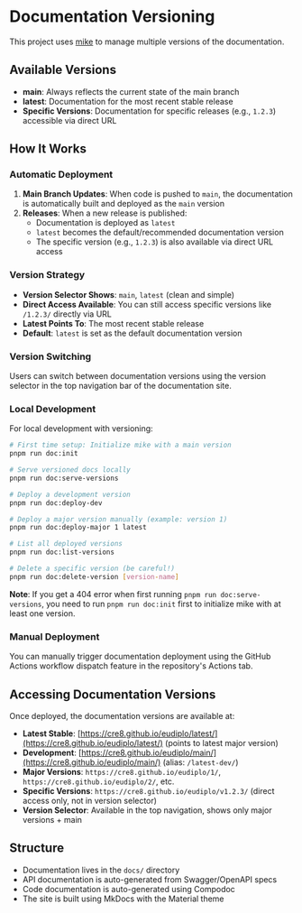# Documentation Versioning

This project uses [mike](https://github.com/jimporter/mike) to manage multiple
versions of the documentation.

## Available Versions

- **main**: Always reflects the current state of the main branch
- **latest**: Documentation for the most recent stable release
- **Specific Versions**: Documentation for specific releases (e.g., `1.2.3`)
  accessible via direct URL

## How It Works

### Automatic Deployment

1. **Main Branch Updates**: When code is pushed to `main`, the documentation is
   automatically built and deployed as the `main` version
2. **Releases**: When a new release is published:
    - Documentation is deployed as `latest`
    - `latest` becomes the default/recommended documentation version
    - The specific version (e.g., `1.2.3`) is also available via direct URL
      access

### Version Strategy

- **Version Selector Shows**: `main`, `latest` (clean and simple)
- **Direct Access Available**: You can still access specific versions like
  `/1.2.3/` directly via URL
- **Latest Points To**: The most recent stable release
- **Default**: `latest` is set as the default documentation version

### Version Switching

Users can switch between documentation versions using the version selector in
the top navigation bar of the documentation site.

### Local Development

For local development with versioning:

```bash
# First time setup: Initialize mike with a main version
pnpm run doc:init

# Serve versioned docs locally
pnpm run doc:serve-versions

# Deploy a development version
pnpm run doc:deploy-dev

# Deploy a major version manually (example: version 1)
pnpm run doc:deploy-major 1 latest

# List all deployed versions
pnpm run doc:list-versions

# Delete a specific version (be careful!)
pnpm run doc:delete-version [version-name]
```

**Note**: If you get a 404 error when first running
`pnpm run doc:serve-versions`, you need to run `pnpm run doc:init` first to
initialize mike with at least one version.

### Manual Deployment

You can manually trigger documentation deployment using the GitHub Actions
workflow dispatch feature in the repository's Actions tab.

## Accessing Documentation Versions

Once deployed, the documentation versions are available at:

- **Latest Stable**:
  [https://cre8.github.io/eudiplo/latest/](https://cre8.github.io/eudiplo/latest/)
  (points to latest major version)
- **Development**:
  [https://cre8.github.io/eudiplo/main/](https://cre8.github.io/eudiplo/main/)
  (alias: `/latest-dev/`)
- **Major Versions**: `https://cre8.github.io/eudiplo/1/`,
  `https://cre8.github.io/eudiplo/2/`, etc.
- **Specific Versions**: `https://cre8.github.io/eudiplo/v1.2.3/` (direct access
  only, not in version selector)
- **Version Selector**: Available in the top navigation, shows only major
  versions + main

## Structure

- Documentation lives in the `docs/` directory
- API documentation is auto-generated from Swagger/OpenAPI specs
- Code documentation is auto-generated using Compodoc
- The site is built using MkDocs with the Material theme
